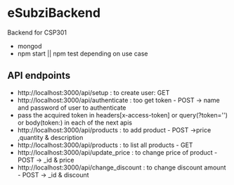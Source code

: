 # eSubziBackend
Backend for CSP301

- mongod
- npm start || npm test depending on use case

## API endpoints
- http://localhost:3000/api/setup : to create user: GET
- http://localhost:3000/api/authenticate : too get token - POST -> name and password of user to authenticate
- pass the acquired token in headers[x-access-token] or query(?token='<token>') or body(token:<token>) in each of the next apis
- http://localhost:3000/api/products : to add product - POST ->price ,quantity & description
- http://localhost:3000/api/products : to list all products - GET
- http://localhost:3000/api/update_price : to change price of product - POST -> _id & price
- http://localhost:3000/api/change_discount : to change discount amount - POST -> _id & discount
